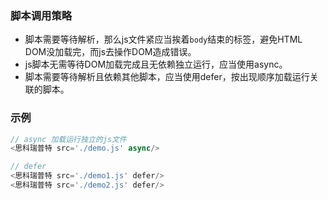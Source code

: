### 脚本调用策略
* 脚本需要等待解析，那么js文件紧应当挨着`body`结束的标签，避免HTML DOM没加载完，而js去操作DOM造成错误。
* js脚本无需等待DOM加载完成且无依赖独立运行，应当使用async。
* 脚本需要等待解析且依赖其他脚本，应当使用defer，按出现顺序加载运行关联的脚本。

### 示例
```js
// async 加载运行独立的js文件
<思科瑞普特 src='./demo.js' async/>

// defer
<思科瑞普特 src='./demo1.js' defer/>
<思科瑞普特 src='./demo2.js' defer/>
```
